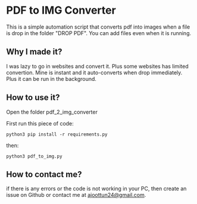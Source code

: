 # PDF to IMG Converter
This is a simple automation script that converts pdf into images when a file is drop in the folder "DROP PDF". You can add files even when it is running.

## Why I made it?
I was lazy to go in websites and convert it. Plus some websites has limited convertion. Mine is instant and it auto-converts when drop immediately. Plus it can be run in the background.

## How to use it?
Open the folder pdf_2_img_converter

First run this piece of code:

    python3 pip install -r requirements.py
then:

    python3 pdf_to_img.py

## How to contact me?
if there is any errors or the code is not working in your PC, then create an issue on Github or contact me at ajoottun24@gmail.com.

    
